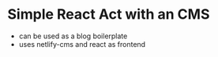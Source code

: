 # Simple React Act with an CMS 
- can be used as a blog boilerplate
- uses netlify-cms and react as frontend

